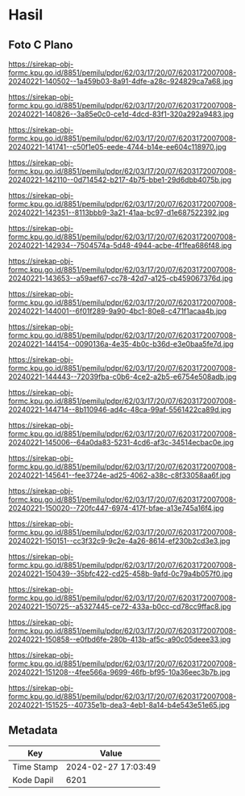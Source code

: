 # Hasil

## Foto C Plano

https://sirekap-obj-formc.kpu.go.id/8851/pemilu/pdpr/62/03/17/20/07/6203172007008-20240221-140502--1a459b03-8a91-4dfe-a28c-924829ca7a68.jpg

https://sirekap-obj-formc.kpu.go.id/8851/pemilu/pdpr/62/03/17/20/07/6203172007008-20240221-140826--3a85e0c0-ce1d-4dcd-83f1-320a292a9483.jpg

https://sirekap-obj-formc.kpu.go.id/8851/pemilu/pdpr/62/03/17/20/07/6203172007008-20240221-141741--c50f1e05-eede-4744-b14e-ee604c118970.jpg

https://sirekap-obj-formc.kpu.go.id/8851/pemilu/pdpr/62/03/17/20/07/6203172007008-20240221-142110--0d714542-b217-4b75-bbe1-29d6dbb4075b.jpg

https://sirekap-obj-formc.kpu.go.id/8851/pemilu/pdpr/62/03/17/20/07/6203172007008-20240221-142351--8113bbb9-3a21-41aa-bc97-d1e687522392.jpg

https://sirekap-obj-formc.kpu.go.id/8851/pemilu/pdpr/62/03/17/20/07/6203172007008-20240221-142934--7504574a-5d48-4944-acbe-4f1fea686f48.jpg

https://sirekap-obj-formc.kpu.go.id/8851/pemilu/pdpr/62/03/17/20/07/6203172007008-20240221-143653--a59aef67-cc78-42d7-a125-cb459067376d.jpg

https://sirekap-obj-formc.kpu.go.id/8851/pemilu/pdpr/62/03/17/20/07/6203172007008-20240221-144001--6f01f289-9a90-4bc1-80e8-c471f1acaa4b.jpg

https://sirekap-obj-formc.kpu.go.id/8851/pemilu/pdpr/62/03/17/20/07/6203172007008-20240221-144154--0090136a-4e35-4b0c-b36d-e3e0baa5fe7d.jpg

https://sirekap-obj-formc.kpu.go.id/8851/pemilu/pdpr/62/03/17/20/07/6203172007008-20240221-144443--72039fba-c0b6-4ce2-a2b5-e6754e508adb.jpg

https://sirekap-obj-formc.kpu.go.id/8851/pemilu/pdpr/62/03/17/20/07/6203172007008-20240221-144714--8b110946-ad4c-48ca-99af-5561422ca89d.jpg

https://sirekap-obj-formc.kpu.go.id/8851/pemilu/pdpr/62/03/17/20/07/6203172007008-20240221-145006--64a0da83-5231-4cd6-af3c-34514ecbac0e.jpg

https://sirekap-obj-formc.kpu.go.id/8851/pemilu/pdpr/62/03/17/20/07/6203172007008-20240221-145641--fee3724e-ad25-4062-a38c-c8f33058aa6f.jpg

https://sirekap-obj-formc.kpu.go.id/8851/pemilu/pdpr/62/03/17/20/07/6203172007008-20240221-150020--720fc447-6974-417f-bfae-a13e745a16f4.jpg

https://sirekap-obj-formc.kpu.go.id/8851/pemilu/pdpr/62/03/17/20/07/6203172007008-20240221-150151--cc3f32c9-9c2e-4a26-8614-ef230b2cd3e3.jpg

https://sirekap-obj-formc.kpu.go.id/8851/pemilu/pdpr/62/03/17/20/07/6203172007008-20240221-150439--35bfc422-cd25-458b-9afd-0c79a4b057f0.jpg

https://sirekap-obj-formc.kpu.go.id/8851/pemilu/pdpr/62/03/17/20/07/6203172007008-20240221-150725--a5327445-ce72-433a-b0cc-cd78cc9ffac8.jpg

https://sirekap-obj-formc.kpu.go.id/8851/pemilu/pdpr/62/03/17/20/07/6203172007008-20240221-150858--e0fbd6fe-280b-413b-af5c-a90c05deee33.jpg

https://sirekap-obj-formc.kpu.go.id/8851/pemilu/pdpr/62/03/17/20/07/6203172007008-20240221-151208--4fee566a-9699-46fb-bf95-10a36eec3b7b.jpg

https://sirekap-obj-formc.kpu.go.id/8851/pemilu/pdpr/62/03/17/20/07/6203172007008-20240221-151525--40735e1b-dea3-4eb1-8a14-b4e543e51e65.jpg


## Metadata

| Key        | Value               |
| ---------- | ------------------- |
| Time Stamp | 2024-02-27 17:03:49 |
| Kode Dapil | 6201                |



